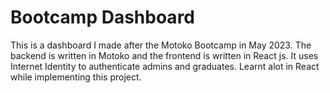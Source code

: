 # Bootcamp Dashboard

This is a dashboard I made after the Motoko Bootcamp in May 2023. The backend is written in Motoko and the frontend is written in React js. It uses Internet Identity to authenticate admins and graduates.
Learnt alot in React while implementing this project.
